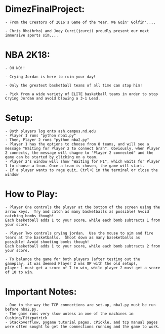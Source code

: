 DimezFinalProject:
==================

	- From the Creators of 2016's Game of the Year, We Goin' Golfin'....

	- Chris Rho(hrho) and Joey Curci(jcurci) proudly present our next immersive sports sim....


NBA 2K18:
=========

	- OH NO!!

	- Crying Jordan is here to ruin your day!

	- Only the greatest basketball teams of all time can stop him!

	- Pick from a wide variety of ELITE basketball teams in order to stop Crying Jordan and avoid blowing a 3-1 Lead.

Setup:
======

	- Both players log onto ash.campus.nd.edu
	- Player 1 runs "python nba1.py"
	- Then, Player 2 runs "python nba2.py"
	- Player 1 has the options to choose from 8 teams, and will see a message "Waiting for Player 2 to connect brah". Obviously, when Player 2 connects, the message will chagne to "Player 2 connected" and the game can be started by clicking on a team.
	- Player 2's window will show "Waiting for P1", which waits for Player 1 to choose a team. Once a team is chosen, the game will start.
	- If a player wants to rage quit, Ctrl+C in the terminal or close the window

How to Play:
============

	- Player One controls the player at the bottom of the screen using the arrow keys.  Try and catch as many basketballs as possible! Avoid catching bombs though! 
	Each basketball adds 1 to your score, while each bomb subtracts 1 from your score.

	- Player Two controls crying jordan.  Use the mouse to aim and fire tears at the basketballs.  Shoot down as many baseketballs as possible! Avoid shooting bombs though! 
	Each basketball adds 1 to your score, while each bomb subtracts 2 from your score.

	- To balance the game for both players (after testing out the gameplay, it was deemed Player 2 was OP with the old setup),
	player 1 must get a score of 7 to win, while player 2 must get a score of 10 to win.

Important Notes:
==============

	- Due to the way the TCP connections are set-up, nba1.py must be run before nba2.py.
	- The game runs very slow unless in one of the machines in Cushing/Fitzpatrick
	- Stackoverflow, pygame tutorial pages, cPickle, and tcp manual pages were often sought to get the connections running and the game to work.

